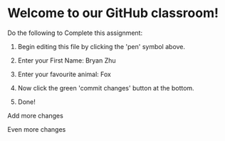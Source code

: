 # Welcome to our GitHub classroom!

Do the following to Complete this assignment:

1. Begin editing this file by clicking the 'pen' symbol above.

2. Enter your First Name: Bryan Zhu

3. Enter your favourite animal: Fox

4. Now click the green 'commit changes' button at the bottom.

5. Done!

Add more changes

Even more changes

